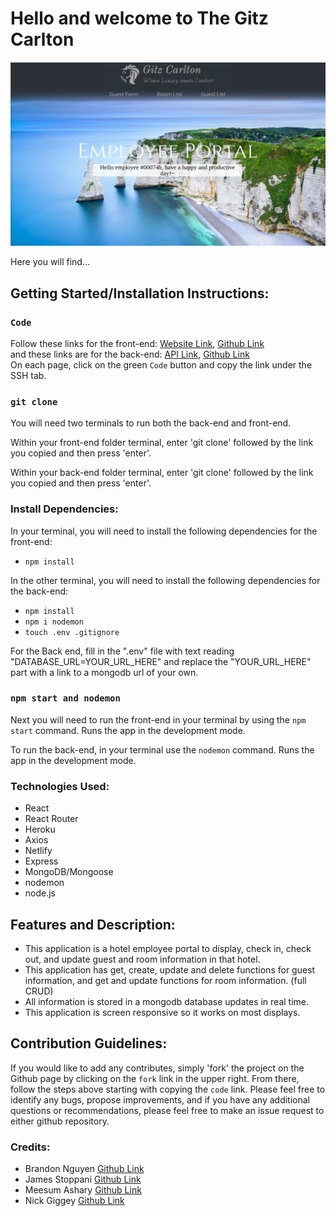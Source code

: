 # Hello and welcome to The Gitz Carlton
<img width="2038" alt="Screen Shot" src="assets/frontpage.png">

Here you will find...

## Getting Started/Installation Instructions:
### `Code`

Follow these links for the front-end:
[Website Link](https://gitz-carlton.netlify.app/), 
[Github Link](https://github.com/CPlusPLusPlusPluss/Front-End-Project-3)</br>
and these links are for the back-end:
[API Link](https://secret-waters-54413.herokuapp.com), 
[Github Link](https://github.com/CPlusPLusPlusPluss/Back-End-Project-3)</br> On each page, click on the green `Code` button and copy the link under the SSH tab.

### `git clone`

You will need two terminals to run both the back-end and front-end.

Within your front-end folder terminal, enter 'git clone' followed by the link you copied and then press 'enter'.

Within your back-end folder terminal, enter 'git clone' followed by the link you copied and then press 'enter'.

### Install Dependencies:

In your terminal, you will need to install the following dependencies for the front-end:

- `npm install`

In the other terminal, you will need to install the following dependencies for the back-end:

- `npm install`
- `npm i nodemon`
- `touch .env .gitignore`

For the Back end, fill in the ".env" file with text reading "DATABASE_URL=YOUR_URL_HERE" and replace the "YOUR_URL_HERE" part with a link to a mongodb url of your own.

### `npm start and nodemon`

Next you will need to run the front-end in your terminal by using the `npm start` command. 
Runs the app in the development mode.

To run the back-end, in your terminal use the `nodemon` command. 
Runs the app in the development mode.

### Technologies Used:

- React
- React Router 
- Heroku
- Axios
- Netlify
- Express
- MongoDB/Mongoose
- nodemon
- node.js

## Features and Description:

- This application is a hotel employee portal to display, check in, check out, and update guest and room information in that hotel.
- This application has get, create, update and delete functions for guest information, and get and update functions for room information. (full CRUD)
- All information is stored in a mongodb database updates in real time.
- This application is screen responsive so it works on most displays.

## Contribution Guidelines:

If you would like to add any contributes, simply 'fork' the project on the Github page by clicking on the `fork` link in the upper right. From there, follow the steps above starting with copying the `code` link. Please feel free to identify any bugs, propose improvements, and if you have any additional questions or recommendations, please feel free to make an issue request to either github repository.

### Credits: ###

- Brandon Nguyen [Github Link](https://github.com/bdnkai)
- James Stoppani [Github Link](https://github.com/JamesStop)
- Meesum Ashary [Github Link](https://github.com/MeesumAshary)
- Nick Giggey [Github Link](https://github.com/nickgiggey)
